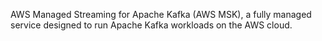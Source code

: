 AWS Managed Streaming for Apache Kafka (AWS MSK), a fully managed service designed to run Apache Kafka workloads on the AWS cloud.
